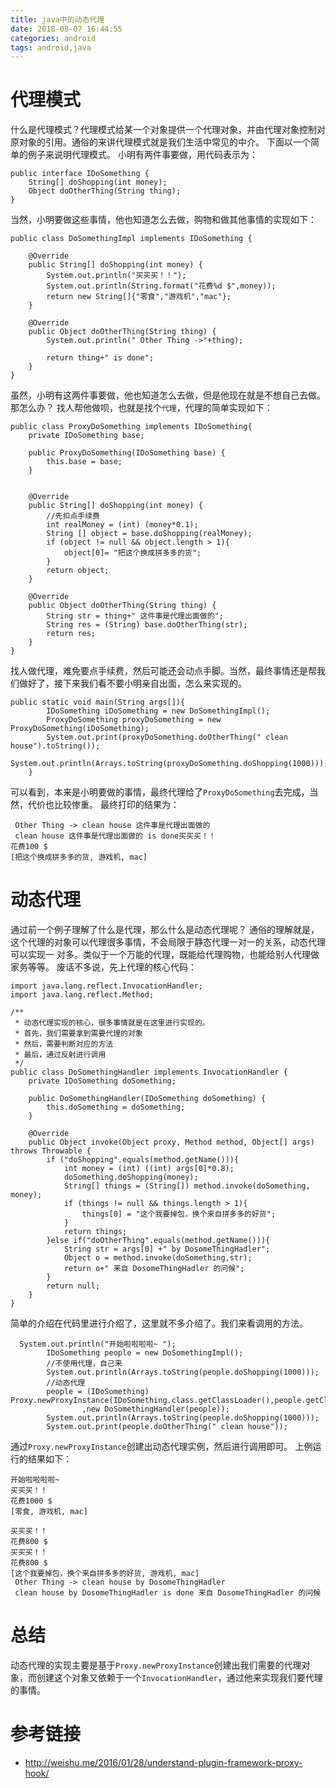 ```yaml
---
title: java中的动态代理
date: 2018-08-07 16:44:55
categories: android
tags: android,java
---
```

# 代理模式
什么是代理模式？代理模式给某一个对象提供一个代理对象，并由代理对象控制对原对象的引用。通俗的来讲代理模式就是我们生活中常见的中介。
下面以一个简单的例子来说明代理模式。
小明有两件事要做，用代码表示为：
```
public interface IDoSomething {
    String[] doShopping(int money);
    Object doOtherThing(String thing);
}
```
当然，小明要做这些事情，他也知道怎么去做，购物和做其他事情的实现如下：
```
public class DoSomethingImpl implements IDoSomething {

    @Override
    public String[] doShopping(int money) {
        System.out.println("买买买！！");
        System.out.println(String.format("花费%d $",money));
        return new String[]{"零食","游戏机","mac"};
    }

    @Override
    public Object doOtherThing(String thing) {
        System.out.println(" Other Thing ->"+thing);

        return thing+" is done";
    }
}
```
虽然，小明有这两件事要做，他也知道怎么去做，但是他现在就是不想自己去做。那怎么办？
找人帮他做呗，也就是找个``代理``，代理的简单实现如下：
```
public class ProxyDoSomething implements IDoSomething{
    private IDoSomething base;

    public ProxyDoSomething(IDoSomething base) {
        this.base = base;
    }


    @Override
    public String[] doShopping(int money) {
        //先扣点手续费
        int realMoney = (int) (money*0.1);
        String [] object = base.doShopping(realMoney);
        if (object != null && object.length > 1){
            object[0]= "把这个换成拼多多的货";
        }
        return object;
    }

    @Override
    public Object doOtherThing(String thing) {
        String str = thing+" 这件事是代理出面做的";
        String res = (String) base.doOtherThing(str);
        return res;
    }
}
```
找人做代理，难免要点手续费，然后可能还会动点手脚。当然，最终事情还是帮我们做好了，接下来我们看不要小明亲自出面，怎么来实现的。

```
public static void main(String args[]){
        IDoSomething iDoSomething = new DoSomethingImpl();
        ProxyDoSomething proxyDoSomething = new ProxyDoSomething(iDoSomething);
        System.out.print(proxyDoSomething.doOtherThing(" clean house").toString());
        System.out.println(Arrays.toString(proxyDoSomething.doShopping(1000)));
    }
```
可以看到，本来是小明要做的事情，最终代理给了``ProxyDoSomething``去完成，当然，代价也比较惨重。
最终打印的结果为：
```
 Other Thing -> clean house 这件事是代理出面做的
 clean house 这件事是代理出面做的 is done买买买！！
花费100 $
[把这个换成拼多多的货, 游戏机, mac]
```

# 动态代理
通过前一个例子理解了什么是代理，那么什么是动态代理呢？
通俗的理解就是，这个代理的对象可以代理很多事情，不会局限于静态代理一对一的关系，动态代理可以实现一 对多。类似于一个万能的代理，既能给代理购物，也能给别人代理做家务等等。
废话不多说，先上代理的核心代码：
```
import java.lang.reflect.InvocationHandler;
import java.lang.reflect.Method;

/**
 * 动态代理实现的核心，很多事情就是在这里进行实现的。
 * 首先，我们需要拿到需要代理的对象
 * 然后，需要判断对应的方法
 * 最后，通过反射进行调用
 */
public class DoSomethingHandler implements InvocationHandler {
    private IDoSomething doSomething;

    public DoSomethingHandler(IDoSomething doSomething) {
        this.doSomething = doSomething;
    }

    @Override
    public Object invoke(Object proxy, Method method, Object[] args) throws Throwable {
        if ("doShopping".equals(method.getName())){
            int money = (int) ((int) args[0]*0.8);
            doSomething.doShopping(money);
            String[] things = (String[]) method.invoke(doSomething, money);
            if (things != null && things.length > 1){
                things[0] = "这个我要掉包，换个来自拼多多的好货";
            }
            return things;
        }else if("doOtherThing".equals(method.getName())){
            String str = args[0] +" by DosomeThingHadler";
            Object o = method.invoke(doSomething,str);
            return o+" 来自 DosomeThingHadler 的问候";
        }
        return null;
    }
}
```
简单的介绍在代码里进行介绍了，这里就不多介绍了。我们来看调用的方法。
```
  System.out.println("开始啦啦啦啦~ ");
        IDoSomething people = new DoSomethingImpl();
        //不使用代理，自己来
        System.out.println(Arrays.toString(people.doShopping(1000)));
        //动态代理
        people = (IDoSomething) Proxy.newProxyInstance(IDoSomething.class.getClassLoader(),people.getClass().getInterfaces()
                ,new DoSomethingHandler(people));
        System.out.println(Arrays.toString(people.doShopping(1000)));
        System.out.print(people.doOtherThing(" clean house"));
```
通过``Proxy.newProxyInstance``创建出动态代理实例，然后进行调用即可。
上例运行的结果如下：
```
开始啦啦啦啦~ 
买买买！！
花费1000 $
[零食, 游戏机, mac]

买买买！！
花费800 $
买买买！！
花费800 $
[这个我要掉包，换个来自拼多多的好货, 游戏机, mac]
 Other Thing -> clean house by DosomeThingHadler
 clean house by DosomeThingHadler is done 来自 DosomeThingHadler 的问候
```
# 总结
动态代理的实现主要是基于``Proxy.newProxyInstance``创建出我们需要的代理对象，而创建这个对象又依赖于一个``InvocationHandler``，通过他来实现我们要代理的事情。


# 参考链接
* <http://weishu.me/2016/01/28/understand-plugin-framework-proxy-hook/>
